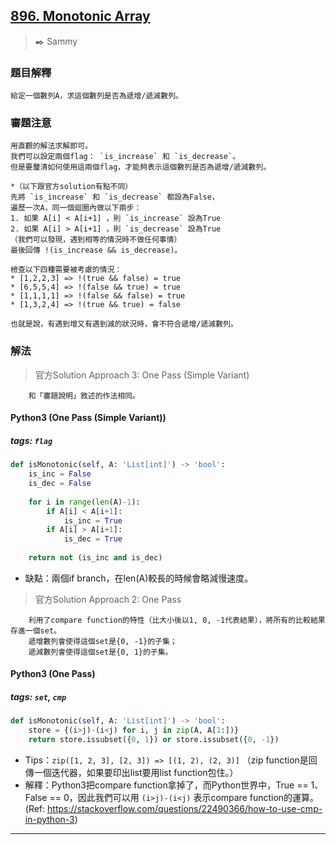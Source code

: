 
## [896. Monotonic Array](https://leetcode.com/problems/monotonic-array/)
> :black_nib: Sammy
### 題目解釋
	給定一個數列A，求這個數列是否為遞增/遞減數列。
### 審題注意
	用直觀的解法求解即可。
	我們可以設定兩個flag： `is_increase` 和 `is_decrease`。
	但是要釐清如何使用這兩個flag，才能夠表示這個數列是否為遞增/遞減數列。

	*（以下跟官方solution有點不同）
	先將 `is_increase` 和 `is_decrease` 都設為False，
	遍歷一次A，同一個迴圈內做以下兩步：
	1. 如果 A[i] < A[i+1] ，則 `is_increase` 設為True
	2. 如果 A[i] > A[i+1] ，則 `is_decrease` 設為True
	（我們可以發現，遇到相等的情況時不做任何事情）
	最後回傳 !(is_increase && is_decrease)。

	檢查以下四種需要被考慮的情況：
	* [1,2,2,3] => !(true && false) = true
	* [6,5,5,4] => !(false && true) = true
	* [1,1,1,1] => !(false && false) = true
	* [1,3,2,4] => !(true && true) = false

	也就是說，有遇到增又有遇到減的狀況時，會不符合遞增/遞減數列。
### 解法
> 官方Solution Approach 3: One Pass (Simple Variant)

		和「審題說明」敘述的作法相同。

#### Python3 (One Pass (Simple Variant))
##### tags: `flag`
```python
def isMonotonic(self, A: 'List[int]') -> 'bool':
    is_inc = False
    is_dec = False
    
    for i in range(len(A)-1):
        if A[i] < A[i+1]:
            is_inc = True
        if A[i] > A[i+1]:
            is_dec = True
    
    return not (is_inc and is_dec)

```
- 缺點：兩個if branch，在len(A)較長的時候會略減慢速度。

> 官方Solution Approach 2: One Pass

		利用了compare function的特性（比大小後以1, 0, -1代表結果），將所有的比較結果存進一個set。
		遞增數列會使得這個set是{0, -1}的子集；
		遞減數列會使得這個set是{0, 1}的子集。

#### Python3 (One Pass)
##### tags: `set`, `cmp`
```python
def isMonotonic(self, A: 'List[int]') -> 'bool':
    store = {(i>j)-(i<j) for i, j in zip(A, A[1:])}
    return store.issubset({0, 1}) or store.issubset({0, -1})
```
- Tips：`zip([1, 2, 3], [2, 3]) => [(1, 2), (2, 3)]` （zip function是回傳一個迭代器，如果要印出list要用list function包住。）
- 解釋：Python3把compare function拿掉了，而Python世界中，True == 1、False == 0，因此我們可以用 `(i>j)-(i<j)` 表示compare function的運算。
(Ref: https://stackoverflow.com/questions/22490366/how-to-use-cmp-in-python-3)
---

